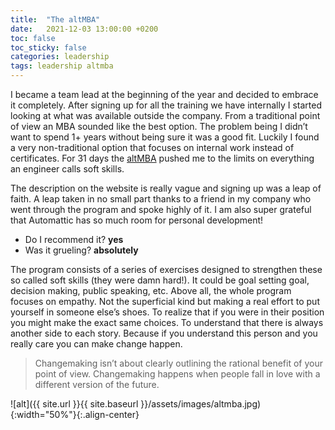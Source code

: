 ```yaml
---
title:  "The altMBA"
date:   2021-12-03 13:00:00 +0200
toc: false
toc_sticky: false
categories: leadership
tags: leadership altmba
---
```


I became a team lead at the beginning of the year and decided to embrace it completely. After signing up for all the training we have internally I started looking at what was available outside the company. From a traditional point of view an MBA sounded like the best option. The problem being I didn’t want to spend 1+ years without being sure it was a good fit. Luckily I found a very non-traditional option that focuses on internal work instead of certificates. For 31 days the [altMBA](https://altmba.com/) pushed me to the limits on everything an engineer calls soft skills.

The description on the website is really vague and signing up was a leap of faith. A leap taken in no small part thanks to a friend in my company who went through the program and spoke highly of it. I am also super grateful that Automattic has so much room for personal development!

* Do I recommend it? **yes**
* Was it grueling? **absolutely**

The program consists of a series of exercises designed to strengthen these so called soft skills (they were damn hard!). It could be goal setting goal, decision making, public speaking, etc. Above all, the whole program focuses on empathy. Not the superficial kind but making a real effort to put yourself in someone else’s shoes. To realize that if you were in their position you might make the exact same choices. To understand that there is always another side to each story. Because if you understand this person and you really care you can make change happen.

> Changemaking isn’t about clearly outlining the rational benefit of your point of view. Changemaking happens when people fall in love with a different version of the future.

![alt]({{ site.url }}{{ site.baseurl }}/assets/images/altmba.jpg){:width="50%"}{:.align-center}
